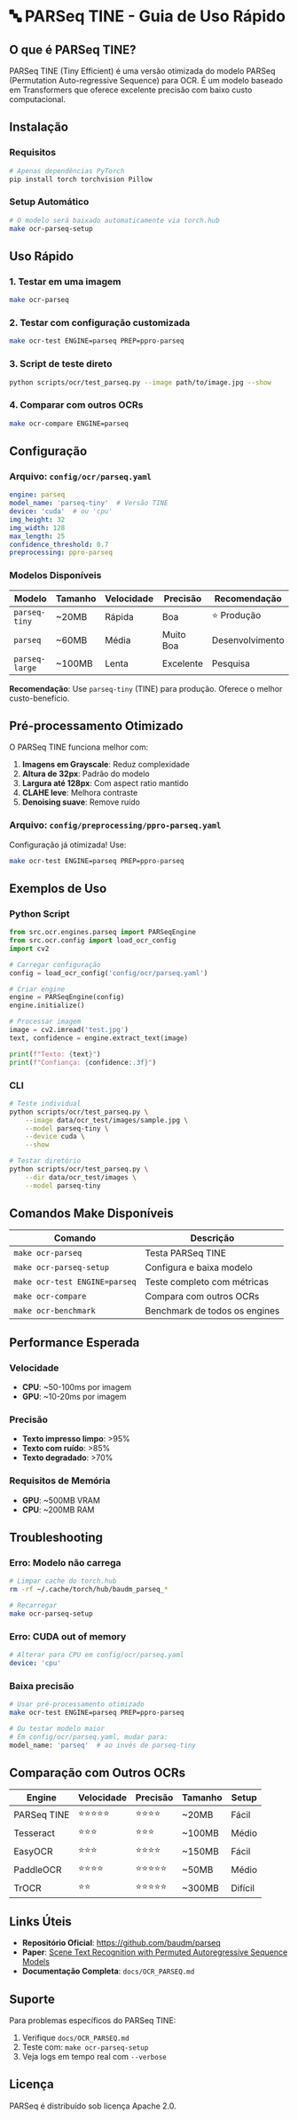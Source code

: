 # 🔤 PARSeq TINE - Guia de Uso Rápido

## O que é PARSeq TINE?

PARSeq TINE (Tiny Efficient) é uma versão otimizada do modelo PARSeq (Permutation Auto-regressive Sequence) para OCR. É um modelo baseado em Transformers que oferece excelente precisão com baixo custo computacional.

## Instalação

### Requisitos
```bash
# Apenas dependências PyTorch
pip install torch torchvision Pillow
```

### Setup Automático
```bash
# O modelo será baixado automaticamente via torch.hub
make ocr-parseq-setup
```

## Uso Rápido

### 1. Testar em uma imagem
```bash
make ocr-parseq
```

### 2. Testar com configuração customizada
```bash
make ocr-test ENGINE=parseq PREP=ppro-parseq
```

### 3. Script de teste direto
```bash
python scripts/ocr/test_parseq.py --image path/to/image.jpg --show
```

### 4. Comparar com outros OCRs
```bash
make ocr-compare ENGINE=parseq
```

## Configuração

### Arquivo: `config/ocr/parseq.yaml`

```yaml
engine: parseq
model_name: 'parseq-tiny'  # Versão TINE
device: 'cuda'  # ou 'cpu'
img_height: 32
img_width: 128
max_length: 25
confidence_threshold: 0.7
preprocessing: ppro-parseq
```

### Modelos Disponíveis

| Modelo | Tamanho | Velocidade | Precisão | Recomendação |
|--------|---------|------------|----------|--------------|
| `parseq-tiny` | ~20MB | Rápida | Boa | ⭐ Produção |
| `parseq` | ~60MB | Média | Muito Boa | Desenvolvimento |
| `parseq-large` | ~100MB | Lenta | Excelente | Pesquisa |

**Recomendação**: Use `parseq-tiny` (TINE) para produção. Oferece o melhor custo-benefício.

## Pré-processamento Otimizado

O PARSeq TINE funciona melhor com:

1. **Imagens em Grayscale**: Reduz complexidade
2. **Altura de 32px**: Padrão do modelo
3. **Largura até 128px**: Com aspect ratio mantido
4. **CLAHE leve**: Melhora contraste
5. **Denoising suave**: Remove ruído

### Arquivo: `config/preprocessing/ppro-parseq.yaml`

Configuração já otimizada! Use:
```bash
make ocr-test ENGINE=parseq PREP=ppro-parseq
```

## Exemplos de Uso

### Python Script
```python
from src.ocr.engines.parseq import PARSeqEngine
from src.ocr.config import load_ocr_config
import cv2

# Carregar configuração
config = load_ocr_config('config/ocr/parseq.yaml')

# Criar engine
engine = PARSeqEngine(config)
engine.initialize()

# Processar imagem
image = cv2.imread('test.jpg')
text, confidence = engine.extract_text(image)

print(f"Texto: {text}")
print(f"Confiança: {confidence:.3f}")
```

### CLI
```bash
# Teste individual
python scripts/ocr/test_parseq.py \
    --image data/ocr_test/images/sample.jpg \
    --model parseq-tiny \
    --device cuda \
    --show

# Testar diretório
python scripts/ocr/test_parseq.py \
    --dir data/ocr_test/images \
    --model parseq-tiny
```

## Comandos Make Disponíveis

| Comando | Descrição |
|---------|-----------|
| `make ocr-parseq` | Testa PARSeq TINE |
| `make ocr-parseq-setup` | Configura e baixa modelo |
| `make ocr-test ENGINE=parseq` | Teste completo com métricas |
| `make ocr-compare` | Compara com outros OCRs |
| `make ocr-benchmark` | Benchmark de todos os engines |

## Performance Esperada

### Velocidade
- **CPU**: ~50-100ms por imagem
- **GPU**: ~10-20ms por imagem

### Precisão
- **Texto impresso limpo**: >95%
- **Texto com ruído**: >85%
- **Texto degradado**: >70%

### Requisitos de Memória
- **GPU**: ~500MB VRAM
- **CPU**: ~200MB RAM

## Troubleshooting

### Erro: Modelo não carrega
```bash
# Limpar cache do torch.hub
rm -rf ~/.cache/torch/hub/baudm_parseq_*

# Recarregar
make ocr-parseq-setup
```

### Erro: CUDA out of memory
```yaml
# Alterar para CPU em config/ocr/parseq.yaml
device: 'cpu'
```

### Baixa precisão
```bash
# Usar pré-processamento otimizado
make ocr-test ENGINE=parseq PREP=ppro-parseq

# Ou testar modelo maior
# Em config/ocr/parseq.yaml, mudar para:
model_name: 'parseq'  # ao invés de parseq-tiny
```

## Comparação com Outros OCRs

| Engine | Velocidade | Precisão | Tamanho | Setup |
|--------|------------|----------|---------|-------|
| PARSeq TINE | ⭐⭐⭐⭐⭐ | ⭐⭐⭐⭐ | ~20MB | Fácil |
| Tesseract | ⭐⭐⭐ | ⭐⭐⭐ | ~100MB | Médio |
| EasyOCR | ⭐⭐⭐ | ⭐⭐⭐⭐ | ~150MB | Fácil |
| PaddleOCR | ⭐⭐⭐⭐ | ⭐⭐⭐⭐⭐ | ~50MB | Médio |
| TrOCR | ⭐⭐ | ⭐⭐⭐⭐⭐ | ~300MB | Difícil |

## Links Úteis

- **Repositório Oficial**: https://github.com/baudm/parseq
- **Paper**: [Scene Text Recognition with Permuted Autoregressive Sequence Models](https://arxiv.org/abs/2207.06966)
- **Documentação Completa**: `docs/OCR_PARSEQ.md`

## Suporte

Para problemas específicos do PARSeq TINE:
1. Verifique `docs/OCR_PARSEQ.md`
2. Teste com: `make ocr-parseq-setup`
3. Veja logs em tempo real com `--verbose`

## Licença

PARSeq é distribuído sob licença Apache 2.0.
